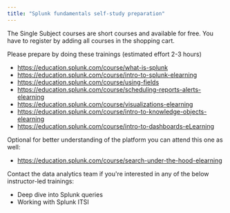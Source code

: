 ```yaml
---
title: "Splunk fundamentals self-study preparation"
---
```



The Single Subject courses are short courses and available for free. You have to register by adding all courses in the shopping cart.

Please prepare by doing these trainings (estimated effort 2-3 hours)

- https://education.splunk.com/course/what-is-splunk
- https://education.splunk.com/course/intro-to-splunk-elearning
- https://education.splunk.com/course/using-fields
- https://education.splunk.com/course/scheduling-reports-alerts-elearning
- https://education.splunk.com/course/visualizations-elearning
- https://education.splunk.com/course/intro-to-knowledge-objects-elearning
- https://education.splunk.com/course/intro-to-dashboards-eLearning

Optional for better understanding of the platform you can attend this one as well:
- https://education.splunk.com/course/search-under-the-hood-elearning

Contact the data analytics team if you're interested in any of the below instructor-led trainings:
- Deep dive into Splunk queries
- Working with Splunk ITSI